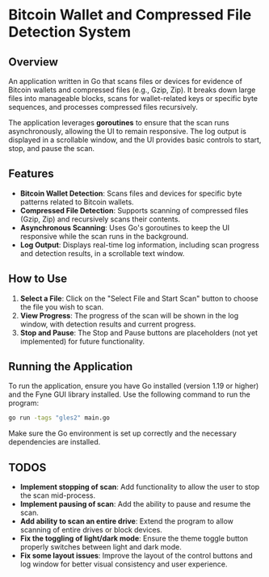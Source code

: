 
# Bitcoin Wallet and Compressed File Detection System

## Overview

An application written in Go that scans files or devices for evidence of Bitcoin wallets and compressed files (e.g., Gzip, Zip). It breaks down large files into manageable blocks, scans for wallet-related keys or specific byte sequences, and processes compressed files recursively.

The application leverages **goroutines** to ensure that the scan runs asynchronously, allowing the UI to remain responsive. The log output is displayed in a scrollable window, and the UI provides basic controls to start, stop, and pause the scan.

## Features

- **Bitcoin Wallet Detection**: Scans files and devices for specific byte patterns related to Bitcoin wallets.
- **Compressed File Detection**: Supports scanning of compressed files (Gzip, Zip) and recursively scans their contents.
- **Asynchronous Scanning**: Uses Go's goroutines to keep the UI responsive while the scan runs in the background.
- **Log Output**: Displays real-time log information, including scan progress and detection results, in a scrollable text window.

## How to Use

1. **Select a File**: Click on the "Select File and Start Scan" button to choose the file you wish to scan.
2. **View Progress**: The progress of the scan will be shown in the log window, with detection results and current progress.
3. **Stop and Pause**: The Stop and Pause buttons are placeholders (not yet implemented) for future functionality.

## Running the Application

To run the application, ensure you have Go installed (version 1.19 or higher) and the Fyne GUI library installed. Use the following command to run the program:

```bash
go run -tags "gles2" main.go
```

Make sure the Go environment is set up correctly and the necessary dependencies are installed.

## TODOS

- **Implement stopping of scan**: Add functionality to allow the user to stop the scan mid-process.
- **Implement pausing of scan**: Add the ability to pause and resume the scan.
- **Add ability to scan an entire drive**: Extend the program to allow scanning of entire drives or block devices.
- **Fix the toggling of light/dark mode**: Ensure the theme toggle button properly switches between light and dark mode.
- **Fix some layout issues**: Improve the layout of the control buttons and log window for better visual consistency and user experience.

